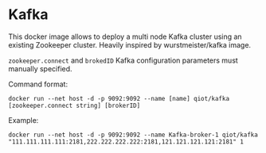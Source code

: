 # Kafka

This docker image allows to deploy a multi node Kafka cluster using an existing Zookeeper cluster. Heavily inspired by wurstmeister/kafka image.

`zookeeper.connect` and `brokedID` Kafka configuration parameters must manually specified.

Command format:

```
docker run --net host -d -p 9092:9092 --name [name] qiot/kafka [zookeeper.connect string] [brokerID]
```

Example:

```
docker run --net host -d -p 9092:9092 --name Kafka-broker-1 qiot/kafka "111.111.111.111:2181,222.222.222.222:2181,121.121.121.121:2181" 1
```

